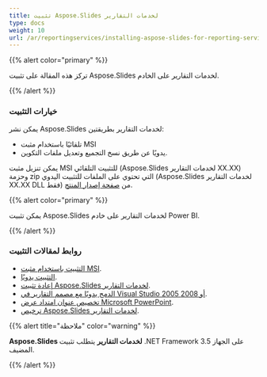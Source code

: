 ```yaml
---
title: تثبيت Aspose.Slides لخدمات التقارير
type: docs
weight: 10
url: /ar/reportingservices/installing-aspose-slides-for-reporting-services/
---
```


{{% alert color="primary" %}} 

تركز هذه المقالة على تثبيت Aspose.Slides لخدمات التقارير على الخادم.

{{% /alert %}} 
### **خيارات التثبيت**
يمكن نشر Aspose.Slides لخدمات التقارير بطريقتين: 

* تلقائيًا باستخدام مثبت MSI
* يدويًا عن طريق نسخ التجميع وتعديل ملفات التكوين. 

يمكن تنزيل مثبت MSI للتثبيت التلقائي (Aspose.Slides لخدمات التقارير XX.XX) وحزمة zip التي تحتوي على الملفات للتثبيت اليدوي (Aspose.Slides لخدمات التقارير XX.XX DLL فقط) من [صفحة إصدار المنتج](https://releases.aspose.com/slides/reportingservices/). 

{{% alert color="primary" %}} 

يمكن تثبيت Aspose.Slides لخدمات التقارير على خادم Power BI.

{{% /alert %}} 

### **روابط لمقالات التثبيت**

- [التثبيت باستخدام مثبت MSI](/slides/ar/reportingservices/install-with-msi-installer/).
- [التثبيت يدويًا](/slides/ar/reportingservices/install-manually/).
- [إعادة تثبيت Aspose.Slides لخدمات التقارير](/slides/ar/reportingservices/re-installing-aspose-slides-for-reporting-services/).
- [الدمج يدويًا مع مصمم التقارير في Visual Studio 2005 أو 2008](/slides/ar/reportingservices/integrating-manually-with-visual-studio-2005-or-2008-report-designer/).
- [تخصيص عنوان امتداد عرض Microsoft PowerPoint](/slides/ar/reportingservices/customizing-powerpoint-rendering-extension-caption/).
- [ترخيص Aspose.Slides لخدمات التقارير](/slides/ar/reportingservices/license-aspose-slides-for-reporting-services/).

{{% alert title="ملاحظة" color="warning" %}} 

**Aspose.Slides لخدمات التقارير** يتطلب تثبيت .NET Framework 3.5 على الجهاز المضيف. 

{{% /alert %}}
